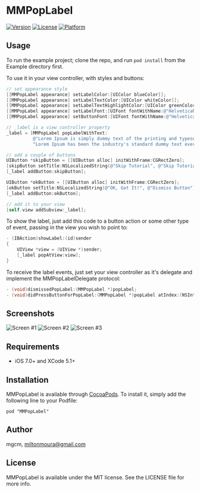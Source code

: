 # MMPopLabel

[![Version](https://img.shields.io/cocoapods/v/MMPopLabel.svg?style=flat)](http://cocoadocs.org/docsets/MMPopLabel)
[![License](https://img.shields.io/cocoapods/l/MMPopLabel.svg?style=flat)](http://cocoadocs.org/docsets/MMPopLabel)
[![Platform](https://img.shields.io/cocoapods/p/MMPopLabel.svg?style=flat)](http://cocoadocs.org/docsets/MMPopLabel)

## Usage

To run the example project; clone the repo, and run `pod install` from the Example directory first.

To use it in your view controller, with styles and buttons:

```objective-c
// set appearance style
[[MMPopLabel appearance] setLabelColor:[UIColor blueColor]];
[[MMPopLabel appearance] setLabelTextColor:[UIColor whiteColor]];
[[MMPopLabel appearance] setLabelTextHighlightColor:[UIColor greenColor]];
[[MMPopLabel appearance] setLabelFont:[UIFont fontWithName:@"HelveticaNeue-Light" size:12.0f]];
[[MMPopLabel appearance] setButtonFont:[UIFont fontWithName:@"HelveticaNeue" size:12.0f]];

// _label is a view controller property
_label = [MMPopLabel popLabelWithText:
          @"Lorem Ipsum is simply dummy text of the printing and typesetting industry. "
          "Lorem Ipsum has been the industry's standard dummy text ever since the 1500s."];

// add a couple of buttons
UIButton *skipButton = [[UIButton alloc] initWithFrame:CGRectZero];
[skipButton setTitle:NSLocalizedString(@"Skip Tutorial", @"Skip Tutorial Button") forState:UIControlStateNormal];
[_label addButton:skipButton];

UIButton *okButton = [[UIButton alloc] initWithFrame:CGRectZero];
[okButton setTitle:NSLocalizedString(@"OK, Got It!", @"Dismiss Button") forState:UIControlStateNormal];
[_label addButton:okButton];

// add it to your view
[self.view addSubview:_label];
```

To show the label, just add this code to a button action or some other type of event, passing in the view you wish to point to:

```objective-c
- (IBAction)showLabel:(id)sender
{
	UIView *view = (UIView *)sender;
    [_label popAtView:view];
}
```

To receive the label events, just set your view controller as it's delegate and implement the MMPopLabelDelegate protocol:

```objective-c
- (void)dismissedPopLabel:(MMPopLabel *)popLabel;
- (void)didPressButtonForPopLabel:(MMPopLabel *)popLabel atIndex:(NSInteger)index;
```

## Screenshots

![Screen #1](https://raw.githubusercontent.com/mgcm/MMPopLabel/master/Assets/MMPopLabel-1.png)
![Screen #2](https://raw.githubusercontent.com/mgcm/MMPopLabel/master/Assets/MMPopLabel-2.png)
![Screen #3](https://raw.githubusercontent.com/mgcm/MMPopLabel/master/Assets/MMPopLabel-3.png)

## Requirements

* iOS 7.0+ and XCode 5.1+

## Installation

MMPopLabel is available through [CocoaPods](http://cocoapods.org). To install
it, simply add the following line to your Podfile:

    pod "MMPopLabel"

## Author

mgcm, miltonmoura@gmail.com

## License

MMPopLabel is available under the MIT license. See the LICENSE file for more info.

